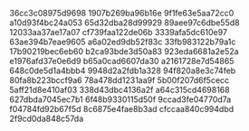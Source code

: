 36cc3c08975d9698
1907b269ba96b16e
9f1fe63e5aa72cc0
a10d93f4bc24a053
65d32dba28d99929
89aee97c6dbe55d8
12033aa37ae17a07
cf739faa122de06b
3339afa5dc610e97
63ae394b7eae9605
a6a02ed9db52f83c
33fb983122b79a1c
17b90219bec6eb60
b2ca93bde3d50a83
923eda6681a2e52a
e1976afd37e0e6d9
b65a0cad6607da30
a2161728e7d54865
648c0de5d1a4bbb4
9948d2a2fdb1a328
94f820a8e3c74feb
80fa8b223bccf9a6
78a478dd1231aa9f
5b00f207d6f5cecc
5aff21d8e410af03
338d43dbc4136a2f
a64c315cd4698168
627dbda7045ec7b1
6f48b9330115d50f
9ccad3fe04770d7a
f04784fd92b67f5d
8c6875e4fae8b3ad
cfccaa840c994dbd
2f9cd0da848c57da
